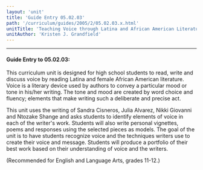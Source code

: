 ```yaml
---
layout: 'unit'
title: 'Guide Entry 05.02.03'
path: '/curriculum/guides/2005/2/05.02.03.x.html'
unitTitle: 'Teaching Voice through Latina and African American Literature'
unitAuthor: 'Kristen J. Grandfield'
---
```


<body>
<hr/>
 <h4>
  Guide Entry to 05.02.03:
 </h4>
 <p>
  This curriculum unit is designed for high school students to read, write and discuss voice by reading Latina and female African American literature. Voice is a literary device used by authors to convey a particular mood or tone in his/her writing. The tone and mood are created by word choice and fluency; elements that make writing such a deliberate and precise act.
 </p>
<p>
  This unit uses the writing of Sandra Cisneros, Julia Alvarez, Nikki Giovanni and Ntozake Shange and asks students to identify elements of voice in each of the writer's work.  Students will also write personal vignettes, poems and responses using the selected pieces as models. The goal of the unit is to have students recognize voice and the techniques writers use to create their voice and message. Students will produce a portfolio of their best work based on their understanding of voice and the writers.
 </p>
<p>
  (Recommended for English and Language Arts, grades 11-12.)
 </p>

</body>
